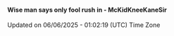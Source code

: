#### Wise man says only fool rush in - McKidKneeKaneSir
Updated on 06/06/2025 - 01:02:19 (UTC) Time Zone
